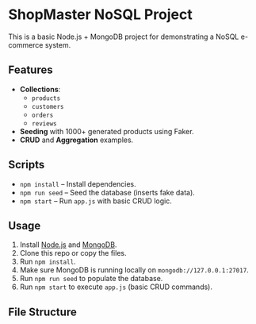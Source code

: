 # ShopMaster NoSQL Project

This is a basic Node.js + MongoDB project for demonstrating a NoSQL e-commerce system.

## Features

- **Collections**:
  - `products`
  - `customers`
  - `orders`
  - `reviews`
- **Seeding** with 1000+ generated products using Faker.
- **CRUD** and **Aggregation** examples.

## Scripts

- `npm install` – Install dependencies.
- `npm run seed` – Seed the database (inserts fake data).
- `npm start` – Run `app.js` with basic CRUD logic.

## Usage

1. Install [Node.js](https://nodejs.org/) and [MongoDB](https://www.mongodb.com/).
2. Clone this repo or copy the files.
3. Run `npm install`.
4. Make sure MongoDB is running locally on `mongodb://127.0.0.1:27017`.
5. Run `npm run seed` to populate the database.
6. Run `npm start` to execute `app.js` (basic CRUD commands).

## File Structure